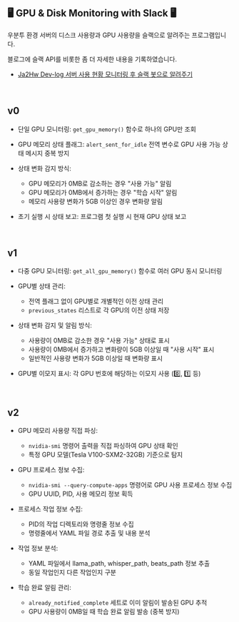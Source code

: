 ## 🖥️ GPU & Disk Monitoring with Slack 🖥️
우분투 환경 서버의 디스크 사용량과 GPU 사용량을 슬랙으로 알려주는 프로그램입니다.

블로그에 슬랙 API를 비롯한 좀 더 자세한 내용을 기록하였습니다.
- [Ja2Hw Dev-log 서버 사용 현황 모니터링 후 슬랙 봇으로 알려주기](https://ja2hw.tistory.com/6)

<br>

## v0
- 단일 GPU 모니터링: `get_gpu_memory()` 함수로 하나의 GPU만 조회

- GPU 메모리 상태 플래그: `alert_sent_for_idle` 전역 변수로 GPU 사용 가능 상태 메시지 중복 방지

- 상태 변화 감지 방식:
  - GPU 메모리가 0MB로 감소하는 경우 "사용 가능" 알림
  - GPU 메모리가 0MB에서 증가하는 경우 "학습 시작" 알림
  - 메모리 사용량 변화가 5GB 이상인 경우 변화량 알림

- 초기 실행 시 상태 보고: 프로그램 첫 실행 시 현재 GPU 상태 보고

<br>

## v1
- 다중 GPU 모니터링: `get_all_gpu_memory()` 함수로 여러 GPU 동시 모니터링

- GPU별 상태 관리:
  - 전역 플래그 없이 GPU별로 개별적인 이전 상태 관리
  - `previous_states` 리스트로 각 GPU의 이전 상태 저장

- 상태 변화 감지 및 알림 방식:
  - 사용량이 0MB로 감소한 경우 "사용 가능" 상태로 표시
  - 사용량이 0MB에서 증가하고 변화량이 5GB 이상일 때 "사용 시작" 표시
  - 일반적인 사용량 변화가 5GB 이상일 때 변화량 표시

- GPU별 이모지 표시: 각 GPU 번호에 해당하는 이모지 사용 (0️⃣, 1️⃣ 등)

<br>

## v2
- GPU 메모리 사용량 직접 파싱:
  - `nvidia-smi` 명령어 출력을 직접 파싱하여 GPU 상태 확인
  - 특정 GPU 모델(Tesla V100-SXM2-32GB) 기준으로 탐지

- GPU 프로세스 정보 수집:
  - `nvidia-smi --query-compute-apps` 명령어로 GPU 사용 프로세스 정보 수집
  - GPU UUID, PID, 사용 메모리 정보 획득

- 프로세스 작업 정보 수집:
  - PID의 작업 디렉토리와 명령줄 정보 수집
  - 명령줄에서 YAML 파일 경로 추출 및 내용 분석

- 작업 정보 분석:
  - YAML 파일에서 llama_path, whisper_path, beats_path 정보 추출
  - 동일 작업인지 다른 작업인지 구분

- 학습 완료 알림 관리:
  - `already_notified_complete` 세트로 이미 알림이 발송된 GPU 추적
  - GPU 사용량이 0MB일 때 학습 완료 알림 발송 (중복 방지)

<br>
